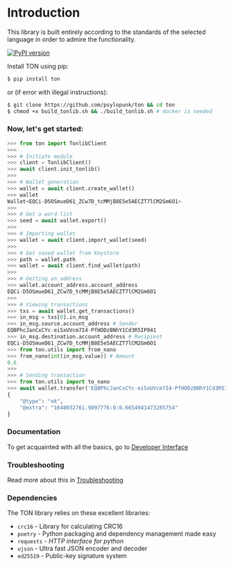 # Introduction

This library is built entirely according to the standards of the selected language in order to admire the functionality.

[![PyPI version](https://badge.fury.io/py/ton.svg)](https://badge.fury.io/py/ton)

Install TON using pip:

```bash
$ pip install ton
```

or (if error with illegal instructions):

```bash
$ git clone https://github.com/psylopunk/ton && cd ton
$ chmod +x build_tonlib.sh && ./build_tonlib.sh # docker is needed
```

### Now, let's get started:

```python
>>> from ton import TonlibClient
>>>
>>> # Initiate module
>>> client = TonlibClient()
>>> await client.init_tonlib()
>>> 
>>> # Wallet generation
>>> wallet = await client.create_wallet()
>>> wallet
Wallet<EQCi-D5OSmueD61_ZCw7D_tcMMjB8E5e5AECZT7lCM2Gm6O1>
>>>
>>> # Get a word list
>>> seed = await wallet.export()
>>>
>>> # Importing wallet
>>> wallet = await client.import_wallet(seed)
>>>
>>> # Get saved wallet from Keystore
>>> path = wallet.path
>>> wallet = await client.find_wallet(path)
>>>
>>> # Getting an address
>>> wallet.account_address.account_address
EQCi-D5OSmueD61_ZCw7D_tcMMjB8E5e5AECZT7lCM2Gm6O1
>>>
>>> # Viewing transactions
>>> txs = await wallet.get_transactions()
>>> in_msg = txs[0].in_msg
>>> in_msg.source.account_address # Sender
EQBPhcJanCxCYc-eiSxUVcm7I4-PfHODzBNhY1Cd3R5IP041
>>> in_msg.destination.account_address # Recipient
EQCi-D5OSmueD61_ZCw7D_tcMMjB8E5e5AECZT7lCM2Gm6O1
>>> from ton.utils import from_nano
>>> from_nano(int(in_msg.value)) # Amount
0.6
>>> 
>>> # Sending transaction
>>> from ton.utils import to_nano
>>> await wallet.transfer('EQBPhcJanCxCYc-eiSxUVcm7I4-PfHODzBNhY1Cd3R5IP041', to_nano(0.3), comment='test')
{
    "@type": "ok",
    "@extra": "1648032761.9897776:0:0.6654941473285754"
}
```

### Documentation <a href="#documentation" id="documentation"></a>

To get acquainted with all the basics, go to [Developer Interface](developer-interface/)

### Troubleshooting

Read more about this in [Troubleshooting](./#undefined)

### Dependencies <a href="#dependencies" id="dependencies"></a>

The TON library relies on these excellent libraries:

* `crc16` - Library for calculating CRC16
* `poetry` - Python packaging and dependency management made easy
* `requests` _- HTTP interface for python_
* `ujson` - Ultra fast JSON encoder and decoder
* `ed25519` - Public-key signature system
